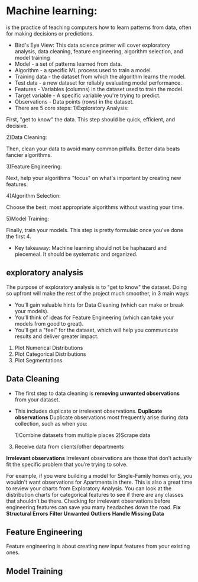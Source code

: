 # Machine learning:

is the practice of teaching computers how to learn patterns from data, often for making decisions or predictions.

- Bird's Eye View:
  This data science primer will cover exploratory analysis, data cleaning, feature engineering, algorithm selection, and model training
- Model - a set of patterns learned from data.
- Algorithm - a specific ML process used to train a model.
- Training data - the dataset from which the algorithm learns the model.
- Test data - a new dataset for reliably evaluating model performance.
- Features - Variables (columns) in the dataset used to train the model.
- Target variable - A specific variable you're trying to predict.
- Observations - Data points (rows) in the dataset.
- There are 5 core steps:
  1)Exploratory Analysis:

First, "get to know" the data. This step should be quick, efficient, and decisive.

2)Data Cleaning:

Then, clean your data to avoid many common pitfalls. Better data beats fancier algorithms.

3)Feature Engineering:

Next, help your algorithms "focus" on what's important by creating new features.

4)Algorithm Selection:

Choose the best, most appropriate algorithms without wasting your time.

5)Model Training:

Finally, train your models. This step is pretty formulaic once you've done the first 4.

- Key takeaway: Machine learning should not be haphazard and piecemeal. It should be systematic and organized.

## exploratory analysis

The purpose of exploratory analysis is to "get to know" the dataset. Doing so upfront will make the rest of the project much smoother, in 3 main ways:

- You’ll gain valuable hints for Data Cleaning (which can make or break your models).
- You’ll think of ideas for Feature Engineering (which can take your models from good to great).
- You’ll get a "feel" for the dataset, which will help you communicate results and deliver greater impact.

1.  Plot Numerical Distributions
2.  Plot Categorical Distributions
3.  Plot Segmentations

## Data Cleaning

- The first step to data cleaning is **removing unwanted observations** from your dataset.

- This includes duplicate or irrelevant observations.
  **Duplicate observations**
  Duplicate observations most frequently arise during data collection, such as when you:

  1)Combine datasets from multiple places
  2)Scrape data

3. Receive data from clients/other departments

**Irrelevant observations**
Irrelevant observations are those that don’t actually fit the specific problem that you’re trying to solve.

For example, if you were building a model for Single-Family homes only, you wouldn't want observations for Apartments in there.
This is also a great time to review your charts from Exploratory Analysis. You can look at the distribution charts for categorical features to see if there are any classes that shouldn’t be there.
Checking for irrelevant observations before engineering features can save you many headaches down the road.
**Fix Structural Errors**
**Filter Unwanted Outliers**
**Handle Missing Data**

## Feature Engineering

Feature engineering is about creating new input features from your existing ones.

## Model Training
